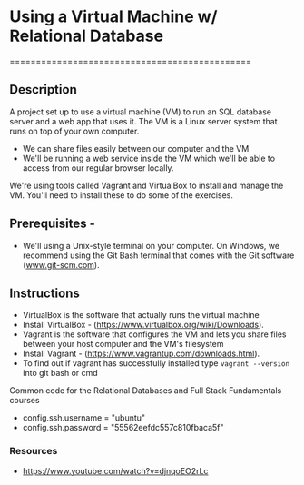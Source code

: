 # Using a Virtual Machine w/ Relational Database
==============================================

## Description
A project set up to use a virtual machine (VM) to run an SQL database server and a web app that uses it.
The VM is a Linux server system that runs on top of your own computer.
* We can share files easily between our computer and the VM
* We'll be running a web service inside the VM which we'll be able to access from our regular browser locally.

We're using tools called Vagrant and VirtualBox to install and manage the VM. You'll need to install these to do some of the exercises.

## Prerequisites -
* We'll using a Unix-style terminal on your computer. On Windows, we recommend using the Git Bash terminal that comes with the Git software (www.git-scm.com).

## Instructions
* VirtualBox is the software that actually runs the virtual machine
 * Install VirtualBox - (https://www.virtualbox.org/wiki/Downloads).
* Vagrant is the software that configures the VM and lets you share files between your host computer and the VM's filesystem
 * Install Vagrant - (https://www.vagrantup.com/downloads.html).
 * To find out if vagrant has successfully installed type `vagrant --version` into git bash or cmd



Common code for the Relational Databases and Full Stack Fundamentals courses


* config.ssh.username = "ubuntu"
* config.ssh.password = "55562eefdc557c810fbaca5f"


### Resources
* https://www.youtube.com/watch?v=djnqoEO2rLc
